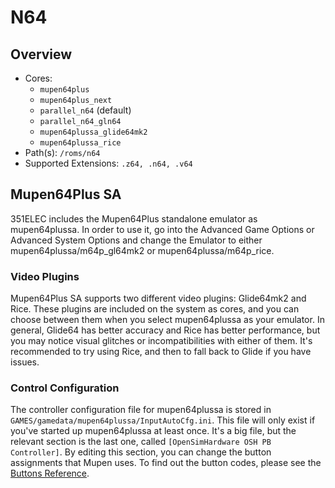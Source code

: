 # N64

## Overview

- Cores:
  - `mupen64plus`
  - `mupen64plus_next`
  - `parallel_n64` (default)
  - `parallel_n64_gln64`
  - `mupen64plussa_glide64mk2`
  - `mupen64plussa_rice`
- Path(s): `/roms/n64`
- Supported Extensions: `.z64, .n64, .v64`

## Mupen64Plus SA

351ELEC includes the Mupen64Plus standalone emulator as mupen64plussa. In order to use it, go into the Advanced Game Options or Advanced System Options and change the Emulator to either mupen64plussa/m64p_gl64mk2 or mupen64plussa/m64p_rice.

### Video Plugins

Mupen64Plus SA supports two different video plugins: Glide64mk2 and Rice. These plugins are included on the system as cores, and you can choose between them when you select mupen64plussa as your emulator. In general, Glide64 has better accuracy and Rice has better performance, but you may notice visual glitches or incompatibilities with either of them. It's recommended to try using Rice, and then to fall back to Glide if you have issues.

### Control Configuration

The controller configuration file for mupen64plussa is stored in `GAMES/gamedata/mupen64plussa/InputAutoCfg.ini`. This file will only exist if you've started up mupen64plussa at least once. It's a big file, but the relevant section is the last one, called `[OpenSimHardware OSH PB Controller]`. By editing this section, you can change the button assignments that Mupen uses. To find out the button codes, please see the [Buttons Reference](Advanced-Topics#buttons-reference).